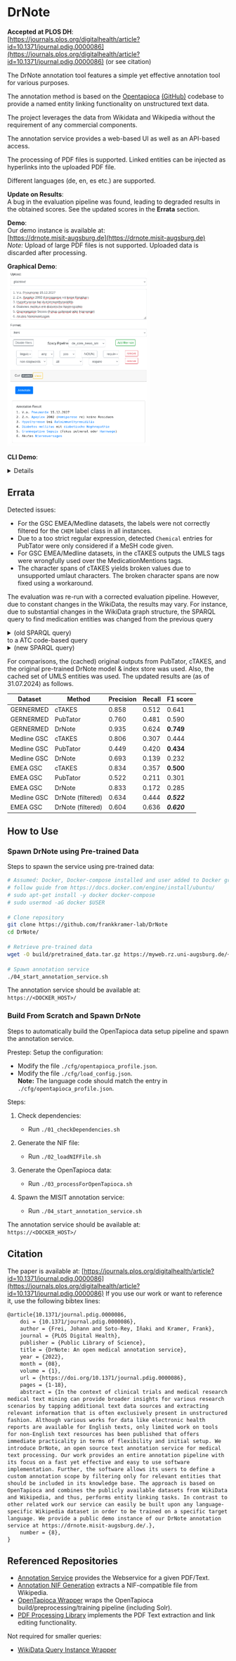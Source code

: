 # DrNote

**Accepted at PLOS DH**:  
[https://journals.plos.org/digitalhealth/article?id=10.1371/journal.pdig.0000086](https://journals.plos.org/digitalhealth/article?id=10.1371/journal.pdig.0000086) (or see citation)

The DrNote annotation tool features a simple yet effective annotation tool for various purposes.  

The annotation method is based on the [Opentapioca](https://arxiv.org/abs/1904.09131) [(GitHub)](https://github.com/wetneb/opentapioca) codebase to provide a named entity linking functionality on unstructured text data.

The project leverages the data from Wikidata and Wikipedia without the requirement of any commercial components.  

The annotation service provides a web-based UI as well as an API-based access.  

The processing of PDF files is supported. Linked entities can be injected as hyperlinks into the uploaded PDF file.  

Different languages (de, en, es etc.) are supported.

**Update on Results**:  
A bug in the evaluation pipeline was found, leading to degraded results in the obtained scores. See the updated scores in the **Errata** section.

**Demo**:  
Our demo instance is available at:  
[https://drnote.misit-augsburg.de](https://drnote.misit-augsburg.de)  
*Note:* Upload of large PDF files is not supported. Uploaded data is discarded after processing.  

**Graphical Demo**:  
<kbd><img src="demo.png" alt="Annotation Demo" height="400"><kbd>  

**CLI Demo**:
<details>

```bash
# Enter text
text="Die Diagnosen sind Hypothyreose bei Autoimmunthyreoiditis, Diabetes mellitus mit diabetische Nephropathie und akutes Nierenversagen."
# Annotate
curl -k https://drnote.misit-augsburg.de/annotate \
  -F "inputType=plaintext" \
  -F "outputType=html" \
  -F \
"filterOptions={
  \"pipeline\": \"de_core_news_sm\",
  \"rules\": [
    \"any pos[NOUN,PROPN] require\",
    \"all non_stopwords require\"
  ]
}" \
  -F \
"plaintext=$text"
```
</details>

## Errata
Detected issues:
- For the GSC EMEA/Medline datasets, the labels were not correctly filtered for the `CHEM` label class in all instances.
- Due to a too strict regular expression, detected `Chemical` entries for PubTator were only considered if a MeSH code given.
- For GSC EMEA/Medline datasets, in the cTAKES outputs the UMLS tags were wrongfully used over the MedicationMentions tags.
- The character spans of cTAKES yields broken values due to unsupported umlaut characters. The broken character spans are now fixed using a workaround.

The evaluation was re-run with a corrected evaluation pipeline. However, due to constant changes in the WikiData, the results may vary.
For instance, due to substantial changes in the WikiData graph structure, the SPARQL query to find medication entities was changed from the previous query
<details>
<summary>(old SPARQL query)</summary>

```
SELECT DISTINCT ?entity WHERE
{
    {?entity wdt:P279+ wd:Q12140 .}
    UNION
    {?entity wdt:P31+ wd:Q12140 .}
}
```

</details>
to a ATC code-based query
<details>
<summary>(new SPARQL query)</summary>

```
SELECT DISTINCT ?entity WHERE
{
    {?entity wdt:P279+ wd:Q12140 .}
    UNION
    {?entity wdt:P31+ wd:Q12140 .}
    UNION
    {?entity wdt:P267 ?atccode .}
}
```
</details>

For comparisons, the (cached) original outputs from PubTator, cTAKES, and the original pre-trained DrNote model & index store was used. Also, the cached set of UMLS entities was used.
The updated results are (as of 31.07.2024) as follows.

| Dataset     | Method            | Precision | Recall | F1 score    |
|-------------|-------------------|-----------|--------|-------------|
| GERNERMED   | cTAKES            | 0.858     | 0.512  | 0.641       |
| GERNERMED   | PubTator          | 0.760     | 0.481  | 0.590       |
| GERNERMED   | DrNote            | 0.935     | 0.624  | **0.749**   |
| Medline GSC | cTAKES            | 0.806     | 0.307  | 0.444       |
| Medline GSC | PubTator          | 0.449     | 0.420  | **0.434**   |
| Medline GSC | DrNote            | 0.693     | 0.139  | 0.232       |
| EMEA GSC    | cTAKES            | 0.834     | 0.357  | **0.500**   |
| EMEA GSC    | PubTator          | 0.522     | 0.211  | 0.301       |
| EMEA GSC    | DrNote            | 0.833     | 0.172  | 0.285       |
| Medline GSC | DrNote (filtered) | 0.634     | 0.444  | **_0.522_** |
| EMEA GSC    | DrNote (filtered) | 0.604     | 0.636  | **_0.620_** |

## How to Use
### Spawn DrNote using Pre-trained Data
Steps to spawn the service using pre-trained data:
```bash
# Assumed: Docker, Docker-compose installed and user added to Docker group
# follow guide from https://docs.docker.com/engine/install/ubuntu/
# sudo apt-get install -y docker docker-compose
# sudo usermod -aG docker $USER

# Clone repository
git clone https://github.com/frankkramer-lab/DrNote
cd DrNote/

# Retrieve pre-trained data
wget -O build/pretrained_data.tar.gz https://myweb.rz.uni-augsburg.de/~freijoha/DrNote/pretrained_data.tar.gz

# Spawn annotation service
./04_start_annotation_service.sh
```

The annotation service should be available at:  
`https://<DOCKER_HOST>/`

### Build From Scratch and Spawn DrNote
Steps to automatically build the OpenTapioca data setup pipeline and spawn the annotation service.  

Prestep: Setup the configuration:
  * Modify the file `./cfg/opentapioca_profile.json`.
  * Modify the file `./cfg/load_config.json`.  
    **Note:** The language code should match  the entry in `./cfg/opentapioca_profile.json`.

Steps:
1. Check dependencies:
   * Run `./01_checkDependencies.sh`

2. Generate the NIF file:
   * Run `./02_loadNIFFile.sh`

3. Generate the OpenTapioca data:
   * Run `./03_processForOpenTapioca.sh`

4. Spawn the MISIT annotation service:
   * Run `./04_start_annotation_service.sh`

The annotation service should be available at:  
`https://<DOCKER_HOST>/`

## Citation
The paper is available at: [https://journals.plos.org/digitalhealth/article?id=10.1371/journal.pdig.0000086](https://journals.plos.org/digitalhealth/article?id=10.1371/journal.pdig.0000086)
If you use our work or want to reference it, use the following bibtex lines:
```
@article{10.1371/journal.pdig.0000086,
    doi = {10.1371/journal.pdig.0000086},
    author = {Frei, Johann and Soto-Rey, Iñaki and Kramer, Frank},
    journal = {PLOS Digital Health},
    publisher = {Public Library of Science},
    title = {DrNote: An open medical annotation service},
    year = {2022},
    month = {08},
    volume = {1},
    url = {https://doi.org/10.1371/journal.pdig.0000086},
    pages = {1-18},
    abstract = {In the context of clinical trials and medical research medical text mining can provide broader insights for various research scenarios by tapping additional text data sources and extracting relevant information that is often exclusively present in unstructured fashion. Although various works for data like electronic health reports are available for English texts, only limited work on tools for non-English text resources has been published that offers immediate practicality in terms of flexibility and initial setup. We introduce DrNote, an open source text annotation service for medical text processing. Our work provides an entire annotation pipeline with its focus on a fast yet effective and easy to use software implementation. Further, the software allows its users to define a custom annotation scope by filtering only for relevant entities that should be included in its knowledge base. The approach is based on OpenTapioca and combines the publicly available datasets from WikiData and Wikipedia, and thus, performs entity linking tasks. In contrast to other related work our service can easily be built upon any language-specific Wikipedia dataset in order to be trained on a specific target language. We provide a public demo instance of our DrNote annotation service at https://drnote.misit-augsburg.de/.},
    number = {8},
}
```

## Referenced Repositories
 - [Annotation Service](https://git.rz.uni-augsburg.de/freijoha/annotation-service) provides the Webservice for a given PDF/Text.
 - [Annotation NIF Generation](https://git.rz.uni-augsburg.de/freijoha/annotation-nif-generation) extracts a NIF-compatible file from Wikipedia.
 - [OpenTapioca Wrapper](https://git.rz.uni-augsburg.de/freijoha/opentapioca) wraps the OpenTapioca build/preprocessing/training pipeline (including Solr). 
 - [PDF Processing Library](https://git.rz.uni-augsburg.de/freijoha/pdf-link2doc) implements the PDF Text extraction and link editing functionality.

 Not required for smaller queries:
 - [WikiData Query Instance Wrapper](https://git.rz.uni-augsburg.de/freijoha/wikidata-query-service)
